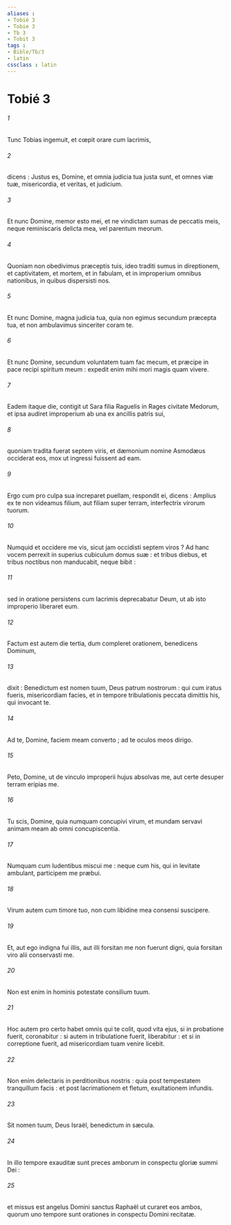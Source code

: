 ```yaml
---
aliases : 
- Tobié 3
- Tobie 3
- Tb 3
- Tobit 3
tags : 
- Bible/Tb/3
- latin
cssclass : latin
---
```


# Tobié 3

###### 1
Tunc Tobias ingemuit, et cœpit orare cum lacrimis,
###### 2
dicens : Justus es, Domine, et omnia judicia tua justa sunt, et omnes viæ tuæ, misericordia, et veritas, et judicium.
###### 3
Et nunc Domine, memor esto mei, et ne vindictam sumas de peccatis meis, neque reminiscaris delicta mea, vel parentum meorum.
###### 4
Quoniam non obedivimus præceptis tuis, ideo traditi sumus in direptionem, et captivitatem, et mortem, et in fabulam, et in improperium omnibus nationibus, in quibus dispersisti nos.
###### 5
Et nunc Domine, magna judicia tua, quia non egimus secundum præcepta tua, et non ambulavimus sinceriter coram te.
###### 6
Et nunc Domine, secundum voluntatem tuam fac mecum, et præcipe in pace recipi spiritum meum : expedit enim mihi mori magis quam vivere.
###### 7
Eadem itaque die, contigit ut Sara filia Raguelis in Rages civitate Medorum, et ipsa audiret improperium ab una ex ancillis patris sui,
###### 8
quoniam tradita fuerat septem viris, et dæmonium nomine Asmodæus occiderat eos, mox ut ingressi fuissent ad eam.
###### 9
Ergo cum pro culpa sua increparet puellam, respondit ei, dicens : Amplius ex te non videamus filium, aut filiam super terram, interfectrix virorum tuorum.
###### 10
Numquid et occidere me vis, sicut jam occidisti septem viros ? Ad hanc vocem perrexit in superius cubiculum domus suæ : et tribus diebus, et tribus noctibus non manducabit, neque bibit :
###### 11
sed in oratione persistens cum lacrimis deprecabatur Deum, ut ab isto improperio liberaret eum.
###### 12
Factum est autem die tertia, dum compleret orationem, benedicens Dominum,
###### 13
dixit : Benedictum est nomen tuum, Deus patrum nostrorum : qui cum iratus fueris, misericordiam facies, et in tempore tribulationis peccata dimittis his, qui invocant te.
###### 14
Ad te, Domine, faciem meam converto ; ad te oculos meos dirigo.
###### 15
Peto, Domine, ut de vinculo improperii hujus absolvas me, aut certe desuper terram eripias me.
###### 16
Tu scis, Domine, quia numquam concupivi virum, et mundam servavi animam meam ab omni concupiscentia.
###### 17
Numquam cum ludentibus miscui me : neque cum his, qui in levitate ambulant, participem me præbui.
###### 18
Virum autem cum timore tuo, non cum libidine mea consensi suscipere.
###### 19
Et, aut ego indigna fui illis, aut illi forsitan me non fuerunt digni, quia forsitan viro alii conservasti me.
###### 20
Non est enim in hominis potestate consilium tuum.
###### 21
Hoc autem pro certo habet omnis qui te colit, quod vita ejus, si in probatione fuerit, coronabitur : si autem in tribulatione fuerit, liberabitur : et si in correptione fuerit, ad misericordiam tuam venire licebit.
###### 22
Non enim delectaris in perditionibus nostris : quia post tempestatem tranquillum facis : et post lacrimationem et fletum, exultationem infundis.
###### 23
Sit nomen tuum, Deus Israël, benedictum in sæcula.
###### 24
In illo tempore exauditæ sunt preces amborum in conspectu gloriæ summi Dei :
###### 25
et missus est angelus Domini sanctus Raphaël ut curaret eos ambos, quorum uno tempore sunt orationes in conspectu Domini recitatæ.
